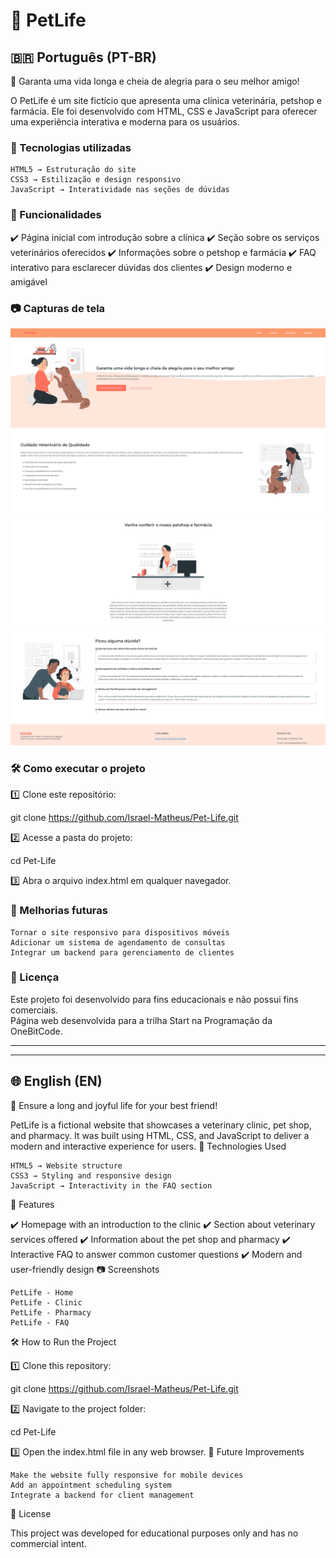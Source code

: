 # 🐾 PetLife

## 🇧🇷 Português (PT-BR)
🌟 Garanta uma vida longa e cheia de alegria para o seu melhor amigo!

O PetLife é um site fictício que apresenta uma clínica veterinária, petshop e farmácia. Ele foi desenvolvido com HTML, CSS e JavaScript para oferecer uma experiência interativa e moderna para os usuários.

### 🚀 Tecnologias utilizadas

    HTML5 → Estruturação do site
    CSS3 → Estilização e design responsivo
    JavaScript → Interatividade nas seções de dúvidas

### 🎯 Funcionalidades

✔️ Página inicial com introdução sobre a clínica
✔️ Seção sobre os serviços veterinários oferecidos
✔️ Informações sobre o petshop e farmácia
✔️ FAQ interativo para esclarecer dúvidas dos clientes
✔️ Design moderno e amigável

### 📷 Capturas de tela

![PetLife - Início](imgs/inicio.jpg)
![PetLife - Clínica](imgs/clinica.jpg)
![PetLife - Farmácia](imgs/farmacia.jpg)
![PetLife - Dúvidas](imgs/duvidas.jpg)


### 🛠 Como executar o projeto

1️⃣ Clone este repositório:

git clone https://github.com/Israel-Matheus/Pet-Life.git

2️⃣ Acesse a pasta do projeto:

cd Pet-Life

3️⃣ Abra o arquivo index.html em qualquer navegador.

### 📌 Melhorias futuras

    Tornar o site responsivo para dispositivos móveis
    Adicionar um sistema de agendamento de consultas
    Integrar um backend para gerenciamento de clientes

### 📜 Licença

Este projeto foi desenvolvido para fins educacionais e não possui fins comerciais.  
Página web desenvolvida para a trilha Start na Programação da OneBitCode.

---
---

## 🌐 English (EN)
🌟 Ensure a long and joyful life for your best friend!

PetLife is a fictional website that showcases a veterinary clinic, pet shop, and pharmacy. It was built using HTML, CSS, and JavaScript to deliver a modern and interactive experience for users.
🚀 Technologies Used

    HTML5 → Website structure
    CSS3 → Styling and responsive design
    JavaScript → Interactivity in the FAQ section

🎯 Features

✔️ Homepage with an introduction to the clinic
✔️ Section about veterinary services offered
✔️ Information about the pet shop and pharmacy
✔️ Interactive FAQ to answer common customer questions
✔️ Modern and user-friendly design
📷 Screenshots

    PetLife - Home
    PetLife - Clinic
    PetLife - Pharmacy
    PetLife - FAQ

🛠 How to Run the Project

1️⃣ Clone this repository:

git clone https://github.com/Israel-Matheus/Pet-Life.git

2️⃣ Navigate to the project folder:

cd Pet-Life

3️⃣ Open the index.html file in any web browser.
📌 Future Improvements

    Make the website fully responsive for mobile devices
    Add an appointment scheduling system
    Integrate a backend for client management

📜 License

This project was developed for educational purposes only and has no commercial intent.
